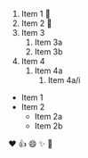 1. Item 1 🎄
2. Item 2 💠
3. Item 3
   1. Item 3a
   2. Item 3b
4. Item 4
   1. Item 4a
      1. Item 4a/i


* Item 1
* Item 2
  * Item 2a
  * Item 2b

:heart:
:+1:
:smile:
:sparkles:
:tada:

